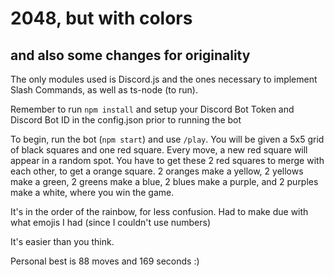 # 2048, but with colors 
## and also some changes for originality

The only modules used is Discord.js and the ones necessary to implement Slash Commands, as well as ts-node (to run).

Remember to run `npm install` and setup your Discord Bot Token and Discord Bot ID in the config.json prior to running the bot

To begin, run the bot (`npm start`) and use `/play`. You will be given a 5x5 grid of black squares and one red square. Every move, a new red square will appear in a random spot. You have to get these 2 red squares to merge with each other, to get a orange square. 2 oranges make a yellow, 2 yellows make a green, 2 greens make a blue, 2 blues make a purple, and 2 purples make a white, where you win the game.

It's in the order of the rainbow, for less confusion. Had to make due with what emojis I had (since I couldn't use numbers)

It's easier than you think.

Personal best is 88 moves and 169 seconds :)
